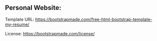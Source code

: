 
## Personal Website:

Template URL: https://bootstrapmade.com/free-html-bootstrap-template-my-resume/

License: https://bootstrapmade.com/license/
